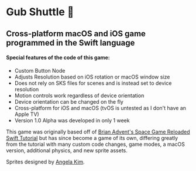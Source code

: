 # Gub Shuttle 🚀
## Cross-platform macOS and iOS game programmed in the Swift language
#### Special features of the code of this game:
- Custom Button Node
- Adjusts Resolution based on iOS rotation or macOS window size
- Does not rely on SKS files for scenes and is instead set to device resolution
- Motion controls work regardless of device orientation
- Device orientation can be changed on the fly
- Cross-platform for iOS and macOS (tvOS is untested as I don't have an Apple TV)
- Version 1.0 Alpha was developed in only 1 week

This game was originally based off of [Brian Advent's Space Game Reloaded Swift Tutorial](https://github.com/brianadvent/SpaceGameReloaded) but has since become a game of its own, differing greatly from the tutorial with many custom code changes, game modes, a macOS version, additional physics, and new sprite assets.

Sprites designed by [Angela Kim](https://github.com/AngelaKimmy).
